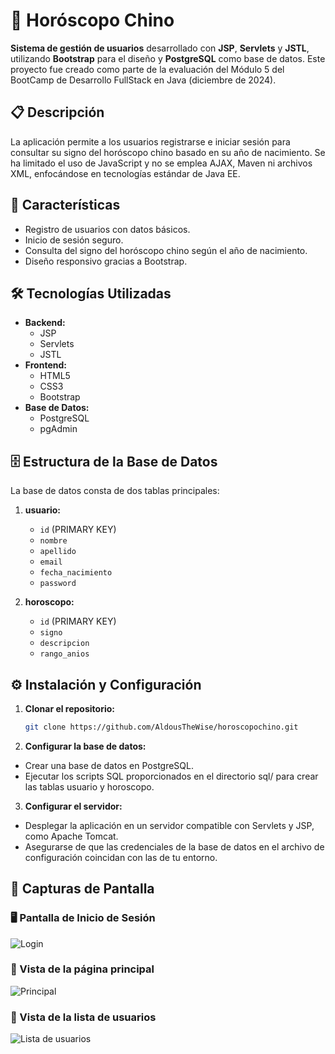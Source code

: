 # 🐉 Horóscopo Chino

**Sistema de gestión de usuarios** desarrollado con **JSP**, **Servlets** y **JSTL**, utilizando **Bootstrap** para el diseño y **PostgreSQL** como base de datos. Este proyecto fue creado como parte de la evaluación del Módulo 5 del BootCamp de Desarrollo FullStack en Java (diciembre de 2024).

## 📋 Descripción

La aplicación permite a los usuarios registrarse e iniciar sesión para consultar su signo del horóscopo chino basado en su año de nacimiento. Se ha limitado el uso de JavaScript y no se emplea AJAX, Maven ni archivos XML, enfocándose en tecnologías estándar de Java EE.

## 🚀 Características

- Registro de usuarios con datos básicos.
- Inicio de sesión seguro.
- Consulta del signo del horóscopo chino según el año de nacimiento.
- Diseño responsivo gracias a Bootstrap.

## 🛠️ Tecnologías Utilizadas

- **Backend:**
  - JSP
  - Servlets
  - JSTL
- **Frontend:**
  - HTML5
  - CSS3
  - Bootstrap
- **Base de Datos:**
  - PostgreSQL
  - pgAdmin

## 🗄️ Estructura de la Base de Datos

La base de datos consta de dos tablas principales:

1. **usuario:**
   - `id` (PRIMARY KEY)
   - `nombre`
   - `apellido`
   - `email`
   - `fecha_nacimiento`
   - `password`

2. **horoscopo:**
   - `id` (PRIMARY KEY)
   - `signo`
   - `descripcion`
   - `rango_anios`

## ⚙️ Instalación y Configuración

1. **Clonar el repositorio:**
   ```bash
   git clone https://github.com/AldousTheWise/horoscopochino.git

2. **Configurar la base de datos:**
- Crear una base de datos en PostgreSQL.
- Ejecutar los scripts SQL proporcionados en el directorio sql/ para crear las tablas usuario y horoscopo.

3. **Configurar el servidor:**
- Desplegar la aplicación en un servidor compatible con Servlets y JSP, como Apache Tomcat.
- Asegurarse de que las credenciales de la base de datos en el archivo de configuración coincidan con las de tu entorno.

## 📸 Capturas de Pantalla

### 🖥️ Pantalla de Inicio de Sesión
![Login](src/main/webapp/login.png)

### 🔮 Vista de la página principal
![Principal](src/main/webapp/main.png)

### 🔮 Vista de la lista de usuarios
![Lista de usuarios](src/main/webapp/list.png)
